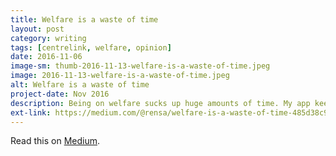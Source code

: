 ```yaml
---
title: Welfare is a waste of time
layout: post
category: writing
tags: [centrelink, welfare, opinion]
date: 2016-11-06
image-sm: thumb-2016-11-13-welfare-is-a-waste-of-time.jpeg
image: 2016-11-13-welfare-is-a-waste-of-time.jpeg
alt: Welfare is a waste of time
project-date: Nov 2016
description: Being on welfare sucks up huge amounts of time. My app keeps track of it all.
ext-link: https://medium.com/@rensa/welfare-is-a-waste-of-time-485d38c9c6a7
---
```

Read this on [Medium](https://medium.com/@rensa/welfare-is-a-waste-of-time-485d38c9c6a7).